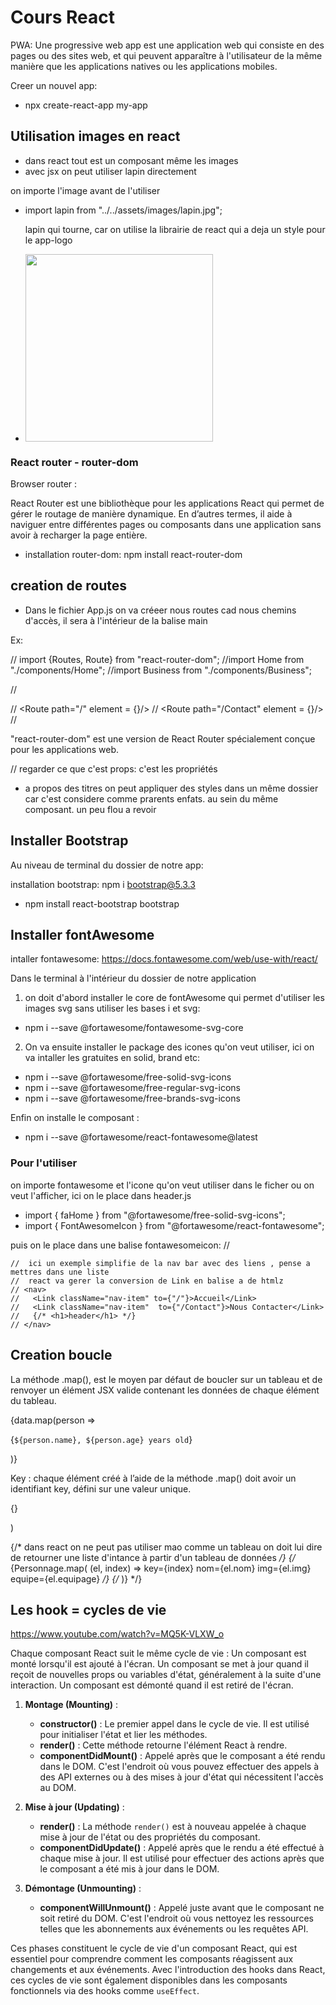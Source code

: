 # Cours React

PWA: Une progressive web app est une application web qui consiste en des pages ou des sites web, et qui peuvent apparaître à l'utilisateur de la même manière que les applications natives ou les applications mobiles. 

Creer un nouvel app:

- npx create-react-app my-app

## Utilisation images en react

  - dans react tout est un composant même les images
  - avec jsx on peut utiliser lapin directement

  on importe l'image avant de l'utiliser 

- import lapin from "../../assets/images/lapin.jpg";

   lapin qui tourne, car on utilise la librairie de react qui a deja un style pour le app-logo
- <img src={lapin} height="300" className="App-logo" ></img>

### React router - router-dom
 

Browser router :

React Router est une bibliothèque pour les applications React qui permet de gérer le routage de manière dynamique. En d’autres termes, il aide à naviguer entre différentes pages ou composants dans une application sans avoir à recharger la page entière.

- installation router-dom:  npm install react-router-dom

## creation de routes

* Dans le fichier App.js on va créeer nous routes cad nous chemins d'accès, il sera à l'intérieur de la balise main

Ex: 

// import {Routes, Route} from "react-router-dom"; 
//import Home from "./components/Home";
//import Business from "./components/Business";


// <Routes>
<!-- prend en parametre le chemin et le composant qu'on veut rendre -->
// <Route path="/" element = {<Home/>}/>
// <Route path="/Contact" element = {<Contact/>}/>
// </Routes>

"react-router-dom" est une version de React Router spécialement conçue pour les applications web.

// regarder ce que c'est props: c'est les propriétés

- a propos des titres on peut appliquer des styles dans un même dossier car c'est considere comme prarents enfats. au sein du même composant. un peu flou a revoir

## Installer Bootstrap

Au niveau de terminal du dossier de notre app:

installation bootstrap: npm i bootstrap@5.3.3

- npm install react-bootstrap bootstrap

## Installer fontAwesome

intaller fontawesome: https://docs.fontawesome.com/web/use-with/react/

Dans le terminal à l'intérieur du dossier de notre application

1. on doit d'abord installer le core de fontAwesome qui permet d'utiliser les images svg sans utiliser les bases i et svg:

- npm i --save @fortawesome/fontawesome-svg-core

2. On va ensuite installer le package des icones qu'on veut utiliser, ici on va intaller les gratuites en solid, brand etc:

- npm i --save @fortawesome/free-solid-svg-icons
- npm i --save @fortawesome/free-regular-svg-icons
- npm i --save @fortawesome/free-brands-svg-icons

Enfin on installe le composant :

- npm i --save @fortawesome/react-fontawesome@latest

### Pour l'utiliser

on importe fontawesome et l'icone qu'on veut utiliser dans le ficher ou on veut l'afficher, ici on le place dans header.js

- import { faHome } from "@fortawesome/free-solid-svg-icons";
- import { FontAwesomeIcon } from "@fortawesome/react-fontawesome";

puis on le place dans une balise fontawesomeicon: 
// <FontAwesomeIcon icon={faHome} />

    //  ici un exemple simplifie de la nav bar avec des liens , pense a mettres dans une liste
    //  react va gerer la conversion de Link en balise a de htmlz
    // <nav>
    //   <Link className="nav-item" to={"/"}>Accueil</Link>
    //   <Link className="nav-item"  to={"/Contact"}>Nous Contacter</Link>
    //   {/* <h1>header</h1> */}
    // </nav>


## Creation boucle

La méthode .map(), est le moyen par défaut de boucler sur un tableau et de renvoyer un élément JSX valide contenant les données de chaque élément du tableau.     

{data.map(person => <p key={person.name}>{`${person.name}, ${person.age} years old`}</p>)}


Key : chaque élément créé à l’aide de la méthode .map() doit avoir un identifiant key, défini sur une valeur unique. 

<p key={person.name}>{}</p>)

  {/* dans react on ne peut pas utiliser mao comme un tableau on doit lui dire de retourner une liste d'intance à partir d'un tableau de données */}
      {/* {Personnage.map(
         (el, index) => key={index} nom={el.nom} img={el.img} equipe={el.equipage}  */}
    {/* )} */}



 ## Les hook = cycles de vie

 https://www.youtube.com/watch?v=MQ5K-VLXW_o 

Chaque composant React suit le même cycle de vie : Un composant est monté lorsqu'il est ajouté à l'écran. Un composant se met à jour quand il reçoit de nouvelles props ou variables d'état, généralement à la suite d'une interaction. Un composant est démonté quand il est retiré de l'écran.


1. **Montage (Mounting)** :
   - **constructor()** : Le premier appel dans le cycle de vie. Il est utilisé pour initialiser l'état et lier les méthodes.
   - **render()** : Cette méthode retourne l'élément React à rendre.
   - **componentDidMount()** : Appelé après que le composant a été rendu dans le DOM. C'est l'endroit où vous pouvez effectuer des appels à des API externes ou à des mises à jour d'état qui nécessitent l'accès au DOM.

2. **Mise à jour (Updating)** :
   - **render()** : La méthode `render()` est à nouveau appelée à chaque mise à jour de l'état ou des propriétés du composant.
   - **componentDidUpdate()** : Appelé après que le rendu a été effectué à chaque mise à jour. Il est utilisé pour effectuer des actions après que le composant a été mis à jour dans le DOM.

3. **Démontage (Unmounting)** :
   - **componentWillUnmount()** : Appelé juste avant que le composant ne soit retiré du DOM. C'est l'endroit où vous nettoyez les ressources telles que les abonnements aux événements ou les requêtes API.

Ces phases constituent le cycle de vie d'un composant React, qui est essentiel pour comprendre comment les composants réagissent aux changements et aux événements. Avec l'introduction des hooks dans React, ces cycles de vie sont également disponibles dans les composants fonctionnels via des hooks comme `useEffect`.